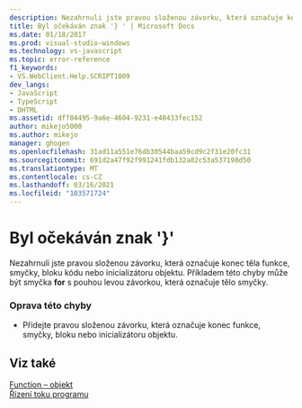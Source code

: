 ```yaml
---
description: Nezahrnuli jste pravou složenou závorku, která označuje konec těla funkce, smyčky, bloku kódu nebo inicializátoru objektu.
title: Byl očekáván znak '} ' | Microsoft Docs
ms.date: 01/18/2017
ms.prod: visual-studio-windows
ms.technology: vs-javascript
ms.topic: error-reference
f1_keywords:
- VS.WebClient.Help.SCRIPT1009
dev_langs:
- JavaScript
- TypeScript
- DHTML
ms.assetid: dff04495-9a6e-4604-9231-e40433fec152
author: mikejo5000
ms.author: mikejo
manager: ghogen
ms.openlocfilehash: 31ad11a551e76db30544baa59cd9c2f31e20fc31
ms.sourcegitcommit: 691d2a47f92f991241fdb132a82c53a537198d50
ms.translationtype: MT
ms.contentlocale: cs-CZ
ms.lasthandoff: 03/16/2021
ms.locfileid: "103571724"
---
```

# <a name="expected-"></a>Byl očekáván znak '}'
Nezahrnuli jste pravou složenou závorku, která označuje konec těla funkce, smyčky, bloku kódu nebo inicializátoru objektu. Příkladem této chyby může být smyčka **for** s pouhou levou závorkou, která označuje tělo smyčky.  
  
### <a name="to-correct-this-error"></a>Oprava této chyby  
  
- Přidejte pravou složenou závorku, která označuje konec funkce, smyčky, bloku nebo inicializátoru objektu.  
  
## <a name="see-also"></a>Viz také  
 [Function – objekt](https://developer.mozilla.org/docs/Web/JavaScript/Reference/Global_Objects/Function)   
 [Řízení toku programu](https://developer.mozilla.org/docs/Web/JavaScript/Guide/Control_flow_and_error_handling)
